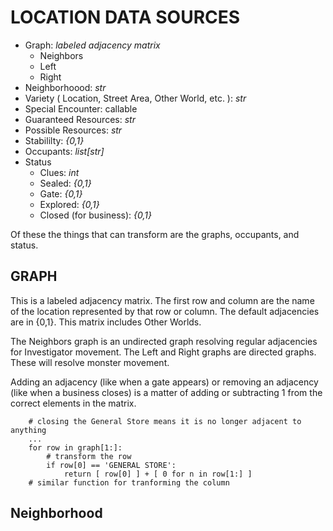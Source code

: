 
# LOCATION DATA SOURCES

- Graph:  *labeled adjacency matrix*
    - Neighbors
    - Left
    - Right
- Neighborhoood: *str*
- Variety ( Location, Street Area, Other World, etc. ): *str*
- Special Encounter: callable 
- Guaranteed Resources: *str*
- Possible Resources: *str*
- Stabililty: *{0,1}*
- Occupants: *list[str]*
- Status
    - Clues: *int*
    - Sealed: *{0,1}*
    - Gate: *{0,1}*
    - Explored: *{0,1}*
    - Closed (for business): *{0,1}*

Of these the things that can transform are the graphs, occupants, and status.

## GRAPH

This is a labeled adjacency matrix. The first row and column are the name of the location represented 
    by that row or column. The default adjacencies are in {0,1}. This matrix includes Other Worlds.

The Neighbors graph is an undirected graph resolving regular adjacencies for Investigator movement. 
    The Left and Right graphs are directed graphs. These will resolve monster movement.

Adding an adjacency (like when a gate appears) or removing an adjacency (like when a business closes)
    is a matter of adding or subtracting 1 from the correct elements in the matrix. 

```
    # closing the General Store means it is no longer adjacent to anything
    ...
    for row in graph[1:]:
        # transform the row
        if row[0] == 'GENERAL STORE':
            return [ row[0] ] + [ 0 for n in row[1:] ]
    # similar function for tranforming the column
```

## Neighborhood
